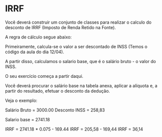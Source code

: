 # IRRF
Você deverá construir um conjunto de classes para realizar o calculo do desconto de IRRF (Imposto de Renda Retido na Fonte).

A regra de cálculo segue abaixo:

Primeiramente, calcula-se o valor a ser descontado de INSS (Temos o código da aula do dia 12/04). 

A partir disso, calculamos o salario base, que é o salário bruto - o valor do INSS.

O seu exercício começa a partir daqui.


Você deverá procurar o salário base na tabela anexa, aplicar a alíquota e, a partir do resultado, efetuar o desconto da dedução.  

Veja o exemplo:

Salário Bruto = 3000.00
Desconto INSS = 258,83

Salario base = 2741.18

IRRF = 2741.18 * 0.075 - 169.44
IRRF = 205,58 - 169,44
IRRF = 36,14

